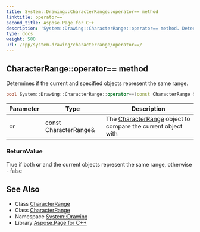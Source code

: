 ```yaml
---
title: System::Drawing::CharacterRange::operator== method
linktitle: operator==
second_title: Aspose.Page for C++
description: 'System::Drawing::CharacterRange::operator== method. Determines if the current and specified objects represent the same range in C++.'
type: docs
weight: 500
url: /cpp/system.drawing/characterrange/operator==/
---
```

## CharacterRange::operator== method


Determines if the current and specified objects represent the same range.

```cpp
bool System::Drawing::CharacterRange::operator==(const CharacterRange &cr) const
```


| Parameter | Type | Description |
| --- | --- | --- |
| cr | const CharacterRange\& | The [CharacterRange](../) object to compare the current object with |

### ReturnValue

True if both **cr** and the current objects represent the same range, otherwise - false

## See Also

* Class [CharacterRange](../)
* Class [CharacterRange](../)
* Namespace [System::Drawing](../../)
* Library [Aspose.Page for C++](../../../)
